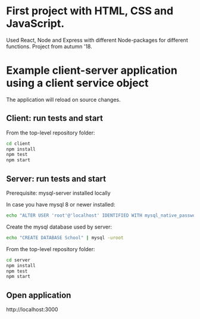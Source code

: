 # First project with HTML, CSS and JavaScript. 
Used React, Node and Express with different Node-packages for different functions.
Project from autumn '18.

# Example client-server application using a client service object
The application will reload on source changes.

## Client: run tests and start
From the top-level repository folder:
```sh
cd client
npm install
npm test
npm start
```

## Server: run tests and start
Prerequisite: mysql-server installed locally

In case you have mysql 8 or newer installed:
```sh
echo "ALTER USER 'root'@'localhost' IDENTIFIED WITH mysql_native_password BY ''" | mysql -uroot
```

Create the mysql database used by server:
```sh
echo "CREATE DATABASE School" | mysql -uroot
```

From the top-level repository folder:
```sh
cd server
npm install
npm test
npm start
```

## Open application
http://localhost:3000

